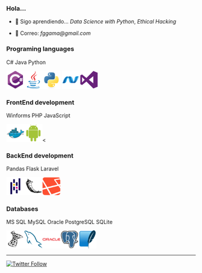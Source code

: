 ### Hola...
- 🌱 Sigo aprendiendo... _Data Science with Python_, _Ethical Hacking_

- :e-mail: Correo: _fggama@gmail.com_


### Programing languages
C#
Java
Python

<img src="https://github.com/devicons/devicon/blob/master/icons/csharp/csharp-original.svg" width="48"><img src="https://github.com/devicons/devicon/blob/master/icons/java/java-original.svg" width="48"><img src="https://github.com/devicons/devicon/blob/master/icons/python/python-original.svg" width="48">
<img src="https://github.com/devicons/devicon/blob/master/icons/dot-net/dot-net-original.svg" width="48"><img src="https://github.com/devicons/devicon/blob/master/icons/visualstudio/visualstudio-plain.svg" width="48">

### FrontEnd development
Winforms
PHP
JavaScript

<img src="https://github.com/devicons/devicon/blob/master/icons/docker/docker-original.svg" width="48"><img src="https://github.com/devicons/devicon/blob/master/icons/android/android-original.svg" width="48"><

### BackEnd development
Pandas
Flask
Laravel

<img src="https://github.com/devicons/devicon/blob/master/icons/pandas/pandas-original.svg" width="48" alt="Pandas"><img src="https://github.com/devicons/devicon/blob/master/icons/flask/flask-original.svg" width="48"><img src="https://github.com/devicons/devicon/blob/master/icons/laravel/laravel-plain.svg" width="48">

### Databases
MS SQL
MySQL
Oracle
PostgreSQL
SQLite

<img src="https://github.com/devicons/devicon/blob/master/icons/microsoftsqlserver/microsoftsqlserver-plain.svg" width="48"><img src="https://github.com/devicons/devicon/blob/master/icons/mysql/mysql-original.svg" width="48"><img src="https://github.com/devicons/devicon/blob/master/icons/oracle/oracle-original.svg" width="48"><img src="https://github.com/devicons/devicon/blob/master/icons/postgresql/postgresql-original.svg" width="48"><img src="https://github.com/devicons/devicon/blob/master/icons/sqlite/sqlite-original.svg" width="48">



***
[![Twitter Follow](https://img.shields.io/twitter/follow/freddygmassa?color=%231DA1F2&label=Twitter&style=social)](https://twitter.com/FreddyGMassa)
